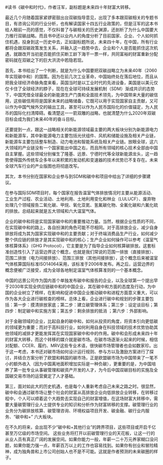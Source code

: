 \#读书《碳中和时代》，作者汪军，副标题是未来四十年财富大转移。

最近几个月随着国家紧锣密鼓出台双碳指导意见，出现了多本跟双碳相关的专题书目，有咨询公司的行业分析，也有解读国家十四五行业政策的，但是汪军的这本书给人眼前一亮的感觉，不仅科普了与碳相关的历史渊源，还剖析了为什么中国要大力推行双碳战略。而且书中还以业内人的角度分析了目前国家、企业、个人如何抓住机遇，投身到这一历史中去，正如副标题所说，未来四十年，在中国，所有行业都将会跟双碳政策发生关系，并融入这一趋势中去，企业和个人是否能抓住这次机遇，就跟改开当初是否能抓住买断工龄下海干一票一样，共同富裕的财富重新分配密码就在双碳之下的巨大洪流中若隐若现。

首先，本书给出了一个判断，就是为什么中国要把双碳战略立为未来40年（2060年实现碳中和）的国策。因为在前几次工业革命，中国始终处在落后地位，而且从把我全球经济命脉角度来看，英国当时是以工业时代的先进设备，美国是以美元仅仅卡住了全球经济的脖子，现在在全球可持续发展机制（SDM）渐成共识的态势下，中国凭借全球最全的新能源生产门类和全面技术领先，为中国带来大量的碳信用，这些碳信用将是国家未来的战略储备，它既可以用于实现国家自主贡献，又可以作为中国气候外交的输出工具，甚至可以作为人民币国际化的价值锚定，为人民币的国际化扫清障碍。看清楚这一一箭双雕的战略，也就清楚为什么2020年双碳目标会成为我们未来40年的奋斗目标。

还要提到一点，跟这一战略相关的新能源领域最主要的两大板块分别为新能源电力和新能源车，其中新能源电力主要包括光伏组件、风机和储能设施及相关产业链，新能源车主要包括整车制造、动力电池和智能系统及相关产业链。放眼全球，这六大领域的产业链没有一个国家能出中国之右，而且所有领域的核心技术全部由中国自主掌握。这些领域分别催生了隆基、远景、宁德时代等全球新能源龙头，这一趋势使得国外传统车企多年以来积累的发动机和变速器的技术优势已不复存在。未来全球汽车行业的产业版图也将彻底改写。

其次，本书分别在国家和企业参与到SDM和碳中和项目中给出了详细的步骤建议。

在参与国际SDM项目时，每个国家在报告温室气体排放情况时主要从能源活动、工业生产过程、农业活动、土地利用、土地利用变化和林业（LULUCF）、废弃物处理几个领域报告二氧化碳、甲烷、氧化亚氮、氢氟碳化物、全氟化碳和六氟化硫的排放。总结起来就是五大领域和六大温室气体。

企业的碳中和将是实现国家碳中和的重要推动力量。当然，根据企业性质的不同，在实现碳中和的路上，各自扮演的角色可能不尽相同。对于高排放企业，减少自身排放将成为其为国家实现碳中和的主要贡献；对于终端消费品生产行业，如何减少整个供应链的排放才是其实现碳中和的核心；生产企业如何操作可以参考《温室气体核算体系》（GHG Protocol），它主要是为了指导企业如何核算碳排放。这套标准创造性引入了运营边界这个概念，也就是我们常说的范围一排放（直接排放）、范围二排放（电力间接排放）、范围三排放（其他间接排放），这个概念后来被温室气体核算国际标准ISO14064采用，该标准于2006年发布。再之后，运营边界的概念便被广泛接受，成为全球各地制定温室气体核算准则的一个基本概念。

中国的远景公司作为国内首个单独发布碳中和报告的企业，以及全球第一个提出早于2030年实现全供应链碳中和的中国企业，其在碳中和方面的态度及行动，为中国的企业树立了榜样，在影响和促进中国企业推动碳中和进程方面意义重大，可以作为各大企业进行碳核查的榜样。总体上看，企业进行碳中和规划的步骤主要包括：第一步：摸清排放家底；第二步：建立碳管理体系；第三步：设定谈目标；第四步：制定碳中和实施方案；第五步：剩余排放的抵消 ；第六步：外部影响。

对于金融领域的企业，比起自身的碳中和，如何从投资的角度，将资本引向更低碳的领域更为重要；而对于高科技行业，如何利用自身在科技领域的技术优势协助其他领域的减排才更能发挥其在实现国家碳中和中的作用。碳中和会形成未来四十年的财富大转移，而这个转移的媒介就是碳市场。在碳市场逐渐火起来的时候，相信对配额、CCER、履约、MRV这些专业术语，很快碳市场管理者也会如数家珍。出于这一考虑，本书还对碳市场如何设计运行规则、参与方以及激励方案进行了探讨，并结合方案分析了欧盟和韩国的碳市场，正是欧盟碳市场为中国带来了一笔不小的额外收入（因为中国离地面积增加实际是一种负碳），更重要的是，为中国培养了第一批专业从事碳管理和碳资产开发的人才，为今后中国双碳目标的实施及全国碳交易市场的运营奠定了人才基础。

第三，面对如此大的历史机遇，也是每个人重新考虑自己未来之路之时。很显然，碳中和会通过碳市场让整个社会的财富从高排放企业向低排放企业转移，在转移过程中，个人可以顺着这个大趋势去实现自己的财富增值，在这场财富大转移中，需要大量碳管理行业人士提供专业的知识和分析作为财富转移的支撑。碳管理行业的业务分为碳排放核算、碳管理咨询、环境权益项目开发、碳金融、碳行业内服务、“碳中和+” 六大板块。

在不久的将来，会出现不少“碳中和+其他行业”的跨界项目，这些项目或开启千亿甚至万亿级的市场空间。 这些业务将打开以前碳管理行业的天花板，让这一行的从业人员有真正广阔的发展空间。如果你能力一般，年薪一二十万元养家糊口没问题，如果你能力强一点，年薪百万以上的工作也容易找到。如果你有创业和冒险精神，成为独角兽和上市公司创始人也不是不可能。这就是作者预测的未来碳圈的样子。